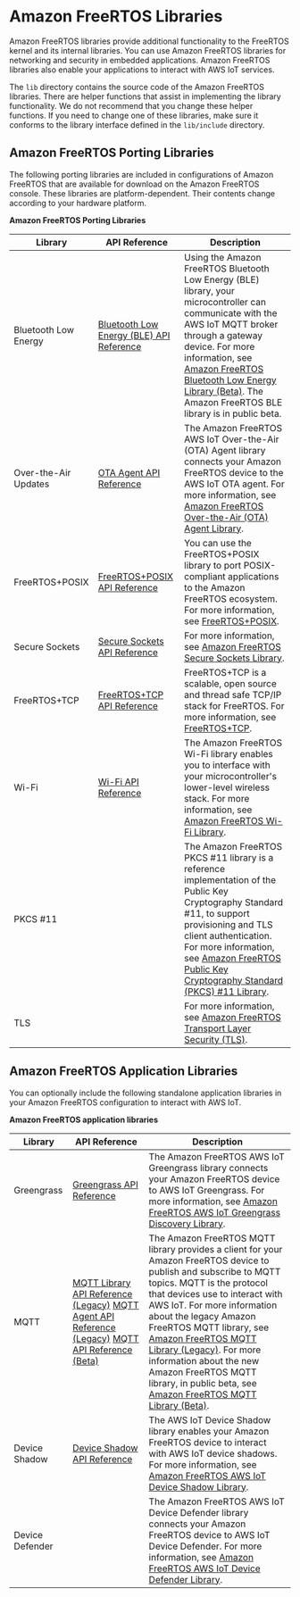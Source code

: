 # Amazon FreeRTOS Libraries<a name="dev-guide-freertos-libraries"></a>

Amazon FreeRTOS libraries provide additional functionality to the FreeRTOS kernel and its internal libraries\. You can use Amazon FreeRTOS libraries for networking and security in embedded applications\. Amazon FreeRTOS libraries also enable your applications to interact with AWS IoT services\.

The `lib` directory contains the source code of the Amazon FreeRTOS libraries\. There are helper functions that assist in implementing the library functionality\. We do not recommend that you change these helper functions\. If you need to change one of these libraries, make sure it conforms to the library interface defined in the `lib/include` directory\.

## Amazon FreeRTOS Porting Libraries<a name="dev-guide-freertos-porting-libraries"></a>

The following porting libraries are included in configurations of Amazon FreeRTOS that are available for download on the Amazon FreeRTOS console\. These libraries are platform\-dependent\. Their contents change according to your hardware platform\.


**Amazon FreeRTOS Porting Libraries**  

| Library | API Reference | Description | 
| --- | --- | --- | 
| Bluetooth Low Energy | [Bluetooth Low Energy \(BLE\) API Reference](https://docs.aws.amazon.com/freertos/latest/lib-ref/html4/bt__hal__gatt__client_8h.html) | Using the Amazon FreeRTOS Bluetooth Low Energy \(BLE\) library, your microcontroller can communicate with the AWS IoT MQTT broker through a gateway device\. For more information, see [Amazon FreeRTOS Bluetooth Low Energy Library \(Beta\)](freertos-ble-library.md)\.  The Amazon FreeRTOS BLE library is in public beta\.   | 
| Over\-the\-Air Updates | [OTA Agent API Reference](https://docs.aws.amazon.com/freertos/latest/lib-ref/html1/aws__ota__agent_8h.html) |  The Amazon FreeRTOS AWS IoT Over\-the\-Air \(OTA\) Agent library connects your Amazon FreeRTOS device to the AWS IoT OTA agent\. For more information, see [Amazon FreeRTOS Over\-the\-Air \(OTA\) Agent Library](ota-agent-library.md)\.  | 
| FreeRTOS\+POSIX | [FreeRTOS\+POSIX API Reference](https://freertos.org/FreeRTOS-Plus/FreeRTOS_Plus_POSIX/API/API_details_doxygen/index.html) |  You can use the FreeRTOS\+POSIX library to port POSIX\-compliant applications to the Amazon FreeRTOS ecosystem\. For more information, see [FreeRTOS\+POSIX](https://freertos.org/FreeRTOS-Plus/FreeRTOS_Plus_POSIX/index.html)\. | 
| Secure Sockets | [Secure Sockets API Reference](https://docs.aws.amazon.com/freertos/latest/lib-ref/html2/secure_sockets/index.html) | For more information, see [Amazon FreeRTOS Secure Sockets Library](secure-sockets.md)\. | 
| FreeRTOS\+TCP | [FreeRTOS\+TCP API Reference](https://freertos.org/FreeRTOS-Plus/FreeRTOS_Plus_TCP/FreeRTOS_TCP_API_Functions.html) |  FreeRTOS\+TCP is a scalable, open source and thread safe TCP/IP stack for FreeRTOS\. For more information, see [FreeRTOS\+TCP](https://freertos.org/FreeRTOS-Plus/FreeRTOS_Plus_TCP/index.html)\.  | 
| Wi\-Fi | [Wi\-Fi API Reference](https://docs.aws.amazon.com/freertos/latest/lib-ref/html2/wifi/index.html) |  The Amazon FreeRTOS Wi\-Fi library enables you to interface with your microcontroller's lower\-level wireless stack\. For more information, see [Amazon FreeRTOS Wi\-Fi Library](freertos-wifi.md)\. | 
| PKCS \#11 |  |  The Amazon FreeRTOS PKCS \#11 library is a reference implementation of the Public Key Cryptography Standard \#11, to support provisioning and TLS client authentication\. For more information, see [Amazon FreeRTOS Public Key Cryptography Standard \(PKCS\) \#11 Library](security-pkcs.md)\.  | 
| TLS |  |  For more information, see [Amazon FreeRTOS Transport Layer Security \(TLS\)](security-tls.md)\.  | 

## Amazon FreeRTOS Application Libraries<a name="dev-guide-freertos-application-libraries"></a>

You can optionally include the following standalone application libraries in your Amazon FreeRTOS configuration to interact with AWS IoT\. 


**Amazon FreeRTOS application libraries**  

| Library | API Reference | Description | 
| --- | --- | --- | 
| Greengrass | [Greengrass API Reference](https://docs.aws.amazon.com/freertos/latest/lib-ref/html1/aws__greengrass__discovery_8h.html) |  The Amazon FreeRTOS AWS IoT Greengrass library connects your Amazon FreeRTOS device to AWS IoT Greengrass\. For more information, see [Amazon FreeRTOS AWS IoT Greengrass Discovery Library](freertos-lib-gg-connectivity.md)\.  | 
| MQTT |  [MQTT Library API Reference \(Legacy\)](https://docs.aws.amazon.com/freertos/latest/lib-ref/html1/aws__mqtt__lib_8h.html) [MQTT Agent API Reference \(Legacy\)](https://docs.aws.amazon.com/freertos/latest/lib-ref/html1/aws__mqtt__agent_8h.html) [MQTT API Reference \(Beta\)](https://docs.aws.amazon.com/freertos/latest/lib-ref/html3/mqtt/index.html)  |  The Amazon FreeRTOS MQTT library provides a client for your Amazon FreeRTOS device to publish and subscribe to MQTT topics\. MQTT is the protocol that devices use to interact with AWS IoT\. For more information about the legacy Amazon FreeRTOS MQTT library, see [Amazon FreeRTOS MQTT Library \(Legacy\)](freertos-lib-cloud-mqtt.md)\. For more information about the new Amazon FreeRTOS MQTT library, in public beta, see [Amazon FreeRTOS MQTT Library \(Beta\)](freertos-mqtt-2.md)\.  | 
| Device Shadow | [Device Shadow API Reference](https://docs.aws.amazon.com/freertos/latest/lib-ref/html1/aws__shadow_8h.html) |  The AWS IoT Device Shadow library enables your Amazon FreeRTOS device to interact with AWS IoT device shadows\. For more information, see [Amazon FreeRTOS AWS IoT Device Shadow Library](freertos-lib-cloud-shadows.md)\.  | 
| Device Defender |  |  The Amazon FreeRTOS AWS IoT Device Defender library connects your Amazon FreeRTOS device to AWS IoT Device Defender\. For more information, see [Amazon FreeRTOS AWS IoT Device Defender Library](afr-device-defender-library.md)\.  | 